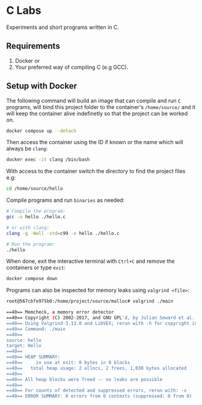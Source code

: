 # C Labs

Experiments and short programs written in C.

## Requirements

1. Docker or
2. Your preferred way of compiling C (e.g GCC).

## Setup with Docker

The following command will build an image that can compile and run `C` programs,
will bind this project folder to the container's `/home/source/` and
it will keep the container alive indefinetly so that the project can be worked on.

```bash
docker compose up --detach
```

Then access the container using the ID if known or the name which will always be `clang`:

```bash
docker exec -it clang /bin/bash
```

With access to the container switch the directory to find the project files e.g:

```bash
cd /home/source/hello
```

Compile programs and run `binaries` as needed:

```bash
# Compile the program:
gcc -o hello ./hello.c

# or with clang:
clang -g -Wall -std=c99 -o hello ./hello.c

# Run the program:
./hello
```

When done, exit the interactive terminal with `Ctrl+C` and remove the containers or type `exit`:

```bash
docker compose down
```

Programs can also be inspected for memory leaks using `valgrind <file>`:

```bash
root@567cbfe975b0:/home/project/source/malloc# valgrind ./main

==40== Memcheck, a memory error detector
==40== Copyright (C) 2002-2017, and GNU GPL'd, by Julian Seward et al.
==40== Using Valgrind-3.13.0 and LibVEX; rerun with -h for copyright info
==40== Command: ./main
==40==
source: hello
target: Hello
==40==
==40== HEAP SUMMARY:
==40==     in use at exit: 0 bytes in 0 blocks
==40==   total heap usage: 2 allocs, 2 frees, 1,030 bytes allocated
==40==
==40== All heap blocks were freed -- no leaks are possible
==40==
==40== For counts of detected and suppressed errors, rerun with: -v
==40== ERROR SUMMARY: 0 errors from 0 contexts (suppressed: 0 from 0)
```
